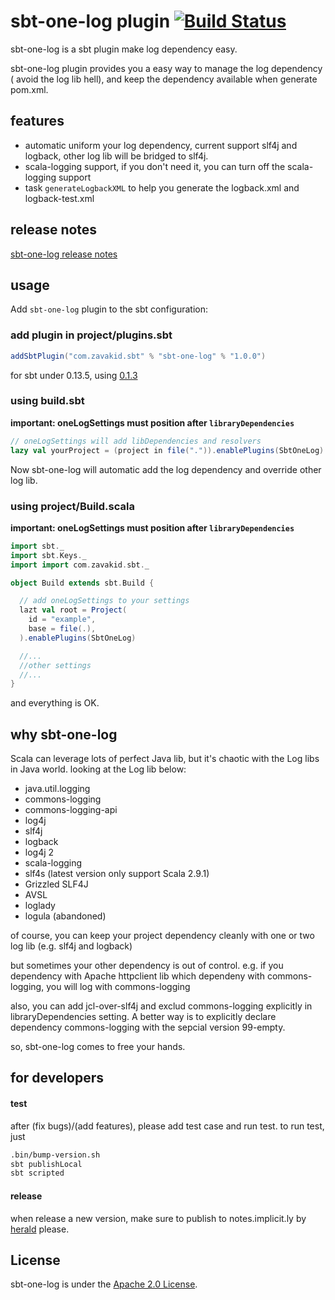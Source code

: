 # sbt-one-log plugin [![Build Status](https://travis-ci.org/CSUG/sbt-one-log.svg?branch=master)](https://travis-ci.org/CSUG/sbt-one-log)
sbt-one-log is a sbt plugin make log dependency easy.

sbt-one-log plugin provides you a easy way to manage the log dependency ( avoid the log lib hell), and keep the dependency available when generate pom.xml.

## features
* automatic uniform your log dependency, current support slf4j and logback, other log lib will be bridged to slf4j.
* scala-logging support, if you don't need it, you can turn off the scala-logging support
* task `generateLogbackXML` to help you generate the logback.xml and logback-test.xml

## release notes
[sbt-one-log release notes](https://github.com/CSUG/sbt-one-log/tree/master/notes)

## usage 
Add `sbt-one-log` plugin to the sbt configuration:

### add plugin in project/plugins.sbt
```scala
addSbtPlugin("com.zavakid.sbt" % "sbt-one-log" % "1.0.0")
```
for sbt under 0.13.5, using [0.1.3](https://github.com/CSUG/sbt-one-log/tree/branch-0.1.3)
### using build.sbt
**important: oneLogSettings must position after `libraryDependencies`**

```scala
// oneLogSettings will add libDependencies and resolvers
lazy val yourProject = (project in file(".")).enablePlugins(SbtOneLog)
```
Now sbt-one-log will automatic add the log dependency and override other log lib.

### using project/Build.scala
**important: oneLogSettings must position after `libraryDependencies`**

```scala
import sbt._
import sbt.Keys._
import import com.zavakid.sbt._

object Build extends sbt.Build {

  // add oneLogSettings to your settings
  lazt val root = Project(
    id = "example",
    base = file(.),
  ).enablePlugins(SbtOneLog)

  //... 
  //other settings
  //...
}

```

and everything is OK.

## why sbt-one-log
Scala can leverage lots of perfect Java lib, but it's chaotic with the Log libs in Java world.
looking at the Log lib below:

* java.util.logging
* commons-logging
* commons-logging-api
* log4j
* slf4j
* logback
* log4j 2
* scala-logging
* slf4s (latest version only support Scala 2.9.1)
* Grizzled SLF4J
* AVSL
* loglady
* logula (abandoned)

of course, you can keep your project dependency cleanly with one or two log lib (e.g. slf4j and logback)

but sometimes your other dependency is out of control. 
e.g. if you dependency with Apache httpclient lib which dependeny with commons-logging, you will log with commons-logging

also, you can add jcl-over-slf4j and exclud commons-logging explicitly in libraryDependencies setting.
A better way is to explicitly declare dependency commons-logging with the sepcial version 99-empty.

so, sbt-one-log comes to free your hands.

## for developers

#### test
after (fix bugs)/(add features), please add test case and run test.
to run test, just 
```bash
.bin/bump-version.sh
sbt publishLocal
sbt scripted
```

#### release
when release a new version, make sure to publish to notes.implicit.ly by [herald][herald] please.

[herald]: https://github.com/n8han/herald

## License

sbt-one-log is under the [Apache 2.0 License](http://www.apache.org/licenses/LICENSE-2.0.html).


